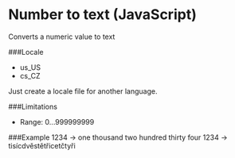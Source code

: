 # Number to text (JavaScript)
Converts a numeric value to text

###Locale
 - us_US
 - cs_CZ
 
Just create a locale file for another language.
 
###Limitations
 - Range: 0...999999999
 
###Example
1234 -> one thousand two hundred thirty four
1234 -> tisícdvěstětřicetčtyři